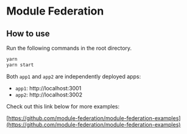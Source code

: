 # Module Federation

## How to use

Run the following commands in the root directory.

```bash
yarn
yarn start
```

Both `app1` and `app2` are independently deployed apps:

- `app1`: http://localhost:3001
- `app2`: http://localhost:3002

Check out this link below for more examples:

[https://github.com/module-federation/module-federation-examples](https://github.com/module-federation/module-federation-examples)

